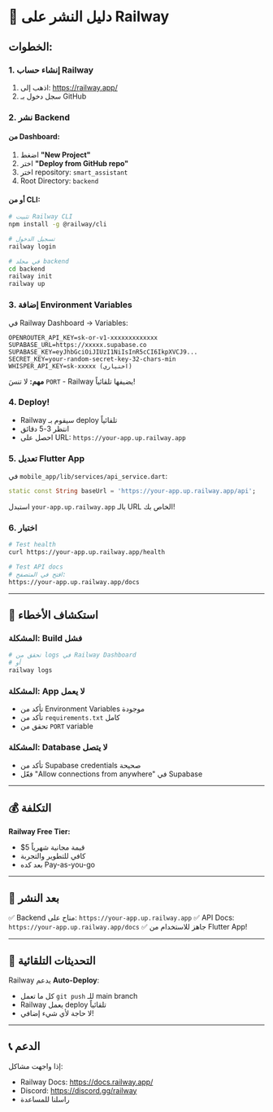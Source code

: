 # 🚂 دليل النشر على Railway

## الخطوات:

### 1. إنشاء حساب Railway
1. اذهب إلى: https://railway.app/
2. سجل دخول بـ GitHub

### 2. نشر Backend

#### من Dashboard:
1. اضغط **"New Project"**
2. اختر **"Deploy from GitHub repo"**
3. اختر repository: `smart_assistant`
4. Root Directory: `backend`

#### أو من CLI:
```bash
# تثبيت Railway CLI
npm install -g @railway/cli

# تسجيل الدخول
railway login

# في مجلد backend
cd backend
railway init
railway up
```

### 3. إضافة Environment Variables

في Railway Dashboard → Variables:

```env
OPENROUTER_API_KEY=sk-or-v1-xxxxxxxxxxxxx
SUPABASE_URL=https://xxxxx.supabase.co
SUPABASE_KEY=eyJhbGciOiJIUzI1NiIsInR5cCI6IkpXVCJ9...
SECRET_KEY=your-random-secret-key-32-chars-min
WHISPER_API_KEY=sk-xxxxx (اختياري)
```

**مهم:** لا تنسَ `PORT` - Railway يضيفها تلقائياً!

### 4. Deploy!

- Railway سيقوم بـ deploy تلقائياً
- انتظر 3-5 دقائق
- احصل على URL: `https://your-app.up.railway.app`

### 5. تعديل Flutter App

في `mobile_app/lib/services/api_service.dart`:

```dart
static const String baseUrl = 'https://your-app.up.railway.app/api';
```

استبدل `your-app.up.railway.app` بالـ URL الخاص بك!

### 6. اختبار

```bash
# Test health
curl https://your-app.up.railway.app/health

# Test API docs
# افتح في المتصفح:
https://your-app.up.railway.app/docs
```

---

## 🔧 استكشاف الأخطاء

### المشكلة: Build فشل
```bash
# تحقق من logs في Railway Dashboard
# أو
railway logs
```

### المشكلة: App لا يعمل
- تأكد من Environment Variables موجودة
- تأكد من `requirements.txt` كامل
- تحقق من `PORT` variable

### المشكلة: Database لا يتصل
- تأكد من Supabase credentials صحيحة
- فعّل "Allow connections from anywhere" في Supabase

---

## 💰 التكلفة

**Railway Free Tier:**
- $5 قيمة مجانية شهرياً
- كافي للتطوير والتجربة
- بعد كده Pay-as-you-go

---

## 🎉 بعد النشر

✅ Backend متاح على: `https://your-app.up.railway.app`
✅ API Docs: `https://your-app.up.railway.app/docs`
✅ جاهز للاستخدام من Flutter App!

---

## 🔄 التحديثات التلقائية

Railway يدعم **Auto-Deploy**:
- كل ما تعمل `git push` للـ main branch
- Railway يعمل deploy تلقائياً
- لا حاجة لأي شيء إضافي!

---

## 📞 الدعم

إذا واجهت مشاكل:
- Railway Docs: https://docs.railway.app/
- Discord: https://discord.gg/railway
- راسلنا للمساعدة
